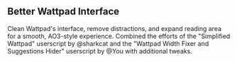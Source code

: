 ## Better Wattpad Interface
Clean Wattpad's interface, remove distractions, and expand reading area for a smooth, AO3-style experience. Combined the efforts of the "Simplified Wattpad" userscript by @sharkcat and the "Wattpad Width Fixer and Suggestions Hider" userscript by @You with additional tweaks.

